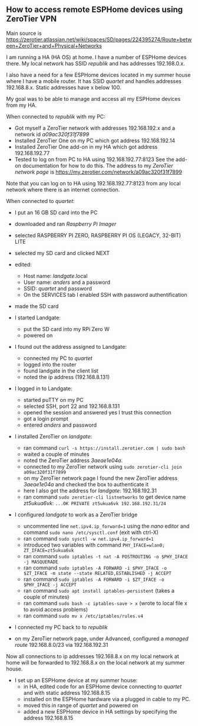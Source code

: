## How to access remote ESPHome devices using ZeroTier VPN
Main source is https://zerotier.atlassian.net/wiki/spaces/SD/pages/224395274/Route+between+ZeroTier+and+Physical+Networks

I am running a HA (HA OS) at home. I have a number of ESPHome devices there. My local network has SSID *republik* and has addresses 192.168.0.x. 

I also have a need for a few ESPHome devices located in my summer house where I have a mobile router. 
It has SSID *quartet* and handles addresses 192.168.8.x. Static addresses have x below 100.

My goal was to be able to manage and access all my ESPHome devices from my HA.

When connected to *republik* with my PC: 
- Got myself a ZeroTier network with addresses 192.168.192.x and a network id *a09ac320f31f7899*
- Installed ZeroTier One on my PC which got address 192.168.192.14
- Installed ZeroTier One add-on in my HA which got address 192.168.192.77
- Tested to log on from PC to HA using 192.168.192.77:8123 
See the add-on documentation for how to do this.
The address to my *ZeroTier network page* is https://my.zerotier.com/network/a09ac320f31f7899

Note that you can log on to HA using 192.168.192.77:8123 from any local network where there is an internet connection. 

When connected to *quartet*:
- I put an 16 GB SD card into the PC
- downloaded and ran *Raspberry Pi Imager*
- selected RASPBERRY PI ZERO,  RASPBERRY PI OS (LEGACY, 32-BIT) LITE
- selected my SD card and clicked NEXT
- edited:
  - Host name: *landgate*.local
  - User name: *anders* and a password
  - SSID: *quartet* and password
  - On the SERVICES tab I enabled SSH with password authentification
- made the SD card

- I started Landgate:
  - put the SD card into my RPi Zero W
  - powered on

- I found out the address assigned to Landgate:
  - connected my PC to *quartet*
  - logged into the router
  - found landgate in the client list
  - noted the ip address (192.168.8.131)
    
- I logged in to Landgate:
  - started puTTY on my PC
  - selected SSH, port 22 and 192.168.8.131
  - opened the session and answered yes I trust this connection
  - got a login prompt
  - entered *anders* and password

- I installed ZeroTier on *landgate*:
  - ran command `curl -s https://install.zerotier.com | sudo bash`
  - waited a couple of minutes
  - noted the ZeroTier address *3aeae1e04a*.
  - connected to my ZeroTier network using `sudo zerotier-cli join a09ac320f31f7899`
  - on my ZeroTier network page I found the new ZeroTier address *3aeae1e04a* and checked the box to authenticate it
  - here I also got the address for *landgate*: 192.168.192.31
  - ran command `sudo zerotier-cli listnetworks` to get device name *zt5ukua6vk*: `...OK PRIVATE zt5ukua6vk 192.168.192.31/24`

- I configured *landgate* to work as a ZeroTier bridge
  - uncommented line `net.ipv4.ip_forward=1` using the *nano* editor and command `sudo nano /etc/sysctl.conf` (exit with ctrl-X)
  - ran command `sudo sysctl -w net.ipv4.ip_forward=1` 
  - introduced two variables with command `PHY_IFACE=wlan0; ZT_IFACE=zt5ukua6vk`
  - ran command `sudo iptables -t nat -A POSTROUTING -o $PHY_IFACE -j MASQUERADE`
  - ran command `sudo iptables -A FORWARD -i $PHY_IFACE -o $ZT_IFACE -m state --state RELATED,ESTABLISHED -j ACCEPT`
  - ran command `sudo iptables -A FORWARD -i $ZT_IFACE -o $PHY_IFACE -j ACCEPT`
  - ran command `sudo apt install iptables-persistent` (takes a couple of minutes)
  - ran command `sudo bash -c iptables-save > x` (wrote to local file x to avoid access problems) 
  - ran command `sudo mv x /etc/iptables/rules.v4`

- I connected my PC back to to *republik* 
- on my ZeroTier network page, under Advanced, configured a *managed route* 192.168.8.0/23 via 192.168.192.31 

Now all connections to ip addresses 192.168.8.x on my local network at home will be forwarded to 192.168.8.x on the local network at my summer house.
 
- I set up an ESPHome device at my summer house:
  - in HA, edited code for an ESPHome device connecting to *quartet* and with static address 192.168.8.15 
  - installed on the ESPHome hardware via a plugged in cable to my PC. 
  - moved this in range of *quartet* and powered on
  - added a new ESPHome device in HA settings by specifying the address 192.168.8.15  

